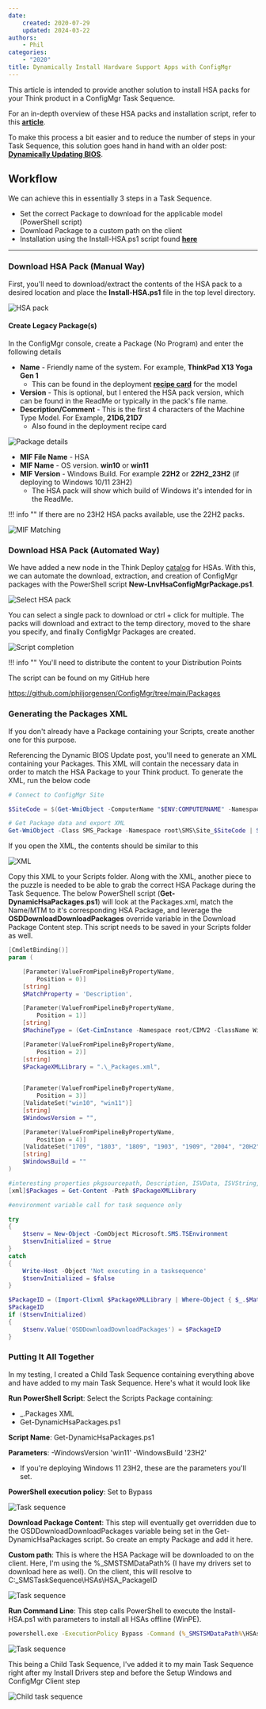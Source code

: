 ```yaml
---
date:
    created: 2020-07-29
    updated: 2024-03-22
authors:
    - Phil
categories:
    - "2020"
title: Dynamically Install Hardware Support Apps with ConfigMgr
---
```


This article is intended to provide another solution to install HSA packs for your Think product in a ConfigMgr Task Sequence.

For an in-depth overview of these HSA packs and installation script, refer to this [**article**](https://blog.lenovocdrt.com/2020/hsa-1.md).  

To make this process a bit easier and to reduce the number of steps in your Task Sequence, this solution goes hand in hand with an older post: [**Dynamically Updating BIOS**](https://blog.lenovocdrt.com/2017/dynamic_bios_update.md).
<!-- more -->
## Workflow

We can achieve this in essentially 3 steps in a Task Sequence.

- Set the correct Package to download for the applicable model (PowerShell script)
- Download Package to a custom path on the client
- Installation using the Install-HSA.ps1 script found [**here**](https://blog.lenovocdrt.com/2020/hsa-1.md)

---

### Download HSA Pack (Manual Way)

First, you'll need to download/extract the contents of the HSA pack to a desired location and place the **Install-HSA.ps1** file in the top level directory.

![HSA pack](..\img/2020/dynamic_hsa/image1.jpg)

#### Create Legacy Package(s)

In the ConfigMgr console, create a Package (No Program) and enter the following details

- **Name** - Friendly name of the system.  For example, **ThinkPad X13 Yoga Gen 1**
  - This can be found in the deployment [**recipe card**](https://download.lenovo.com/cdrt/ddrc/RecipeCardWeb.html) for the model
- **Version** - This is optional, but I entered the HSA pack version, which can be found in the ReadMe or typically in the pack's file name.
- **Description/Comment** - This is the first 4 characters of the Machine Type Model. For Example, **21D6,21D7**
  - Also found in the deployment recipe card

![Package details](..\img/2020/dynamic_hsa/image2.jpg)

- **MIF File Name** - HSA
- **MIF Name** - OS version. **win10** or **win11**
- **MIF Version** - Windows Build. For example **22H2** or **22H2_23H2** (if deploying to Windows 10/11 23H2)
  - The HSA pack will show which build of Windows it's intended for in the ReadMe.

!!! info ""
    If there are no 23H2 HSA packs available, use the 22H2 packs.

![MIF Matching](..\img/2020/dynamic_hsa/image3.jpg)

### Download HSA Pack (Automated Way)

We have added a new node in the Think Deploy [catalog](https://download.lenovo.com/cdrt/td/catalogv2.xml) for HSAs. With this, we can automate the download, extraction, and creation of ConfigMgr packages with the PowerShell script **New-LnvHsaConfigMgrPackage.ps1**.

![Select HSA pack](..\img/2020/dynamic_hsa/image4.jpg)

You can select a single pack to download or ctrl + click for multiple. The packs will download and extract to the temp directory, moved to the share you specify, and finally ConfigMgr Packages are created.

![Script completion](..\img/2020/dynamic_hsa/image5.jpg)

!!! info ""
    You'll need to distribute the content to your Distribution Points

The script can be found on my GitHub here

<https://github.com/philjorgensen/ConfigMgr/tree/main/Packages>

### Generating the Packages XML

If you don't already have a Package containing your Scripts, create another one for this purpose.

Referencing the Dynamic BIOS Update post, you'll need to generate an XML containing your Packages. This XML will contain the necessary data in order to match the HSA Package to your Think product. To generate the XML, run the below code

```powershell
# Connect to ConfigMgr Site 

$SiteCode = $(Get-WmiObject -ComputerName "$ENV:COMPUTERNAME" -Namespace "root\SMS" -Class "SMS_ProviderLocation").SiteCode

# Get Package data and export XML
Get-WmiObject -Class SMS_Package -Namespace root\SMS\Site_$SiteCode | Select-Object Pkgsourcepath, Description, Manufacturer, MifFileName, MifName, MIFVersion, Name, PackageID, ShareName, Version | Sort-Object -Property Name | Export-Clixml -Path '_Packages.xml' -Force 
```

If you open the XML, the contents should be similar to this

![XML](..\img/2020/dynamic_hsa/image6.jpg)

Copy this XML to your Scripts folder.  Along with the XML, another piece to the puzzle is needed to be able to grab the correct HSA Package during the Task Sequence.  The below PowerShell script (**Get-DynamicHsaPackages.ps1**) will look at the Packages.xml, match the Name/MTM to it's corresponding HSA Package, and leverage the **OSDDownloadDownloadPackages** override variable in the Download Package Content step.  This script needs to be saved in your Scripts folder as well.

```powershell
[CmdletBinding()]
param (

    [Parameter(ValueFromPipelineByPropertyName,
        Position = 0)]
    [string]
    $MatchProperty = 'Description',

    [Parameter(ValueFromPipelineByPropertyName,
        Position = 1)]
    [string]
    $MachineType = (Get-CimInstance -Namespace root/CIMV2 -ClassName Win32_ComputerSystemProduct).Name.Substring(0, 4).Trim(),

    [Parameter(ValueFromPipelineByPropertyName,
        Position = 2)]
    [string]
    $PackageXMLLibrary = ".\_Packages.xml",

    
    [Parameter(ValueFromPipelineByPropertyName,
        Position = 3)]
    [ValidateSet("win10", "win11")]
    [string]
    $WindowsVersion = "",

    [Parameter(ValueFromPipelineByPropertyName,
        Position = 4)]
    [ValidateSet("1709", "1803", "1809", "1903", "1909", "2004", "20H2", "21H1", "21H2", "22H2", "23H2", "24H2")]
    [string]
    $WindowsBuild = ""
)

#interesting properties pkgsourcepath, Description, ISVData, ISVString, Manufacturer, MifFileName, MifName, MifPublisher, MIFVersion, Name, PackageID, ShareName, Version
[xml]$Packages = Get-Content -Path $PackageXMLLibrary

#environment variable call for task sequence only

try
{
    $tsenv = New-Object -ComObject Microsoft.SMS.TSEnvironment
    $tsenvInitialized = $true
}
catch
{
    Write-Host -Object 'Not executing in a tasksequence'
    $tsenvInitialized = $false
}

$PackageID = (Import-Clixml $PackageXMLLibrary | Where-Object { $_.$MatchProperty.Split(',').Contains($MachineType) -and $_.MifFileName -eq "HSA" -and $_.MifName -eq $WindowsVersion -and $_.MifVersion -match $WindowsBuild }).PackageID
$PackageID
if ($tsenvInitialized)
{
    $tsenv.Value('OSDDownloadDownloadPackages') = $PackageID
}
```

### Putting It All Together

In my testing, I created a Child Task Sequence containing everything above and have added to my main Task Sequence. Here's what it would look like

**Run PowerShell Script**: Select the Scripts Package containing:

- _.Packages XML
- Get-DynamicHsaPackages.ps1

**Script Name**: Get-DynamicHsaPackages.ps1

**Parameters**: -WindowsVersion 'win11' -WindowsBuild '23H2'

- If you're deploying Windows 11 23H2, these are the parameters you'll set.

**PowerShell execution policy**: Set to Bypass

![Task sequence](..\img/2020/dynamic_hsa/image7.jpg)

**Download Package Content**: This step will eventually get overridden due to the OSDDownloadDownloadPackages variable being set in the Get-DynamicHsaPackages script. So create an empty Package and add it here.

**Custom path**: This is where the HSA Package will be downloaded to on the client. Here, I'm using the %_SMSTSMDataPath% (I have my drivers set to download here as well). On the client, this will resolve to C:\_SMSTaskSequence\HSAs\HSA_PackageID

![Task sequence](..\img/2020/dynamic_hsa/image8.jpg)

**Run Command Line**: This step calls PowerShell to execute the Install-HSA.ps1 with parameters to install all HSAs offline (WinPE).

```cmd
powershell.exe -ExecutionPolicy Bypass -Command (%_SMSTSMDataPath%\HSAs\*\Install-HSAs.ps1 -Offline -All -DebugInformation)
```

![Task sequence](..\img/2020/dynamic_hsa/image9.jpg)

This being a Child Task Sequence, I've added it to my main Task Sequence right after my Install Drivers step and before the Setup Windows and ConfigMgr Client step

![Child task sequence](..\img/2020/dynamic_hsa/image10.jpg)
